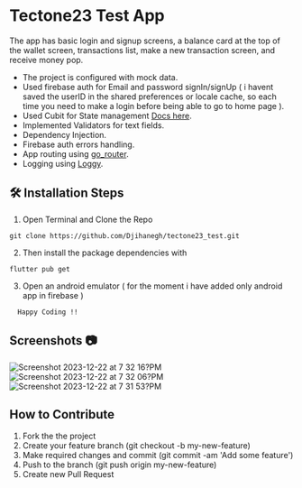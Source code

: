 # Tectone23 Test App

The app has basic login and signup screens, a balance card at the top of the wallet screen, transactions list, make a new transaction screen, and receive money pop.

- The project is configured with mock data.
- Used firebase auth for Email and password signIn/signUp ( i havent saved the userID in the shared preferences or locale cache, so each time you need to make a login before being able to go to home page ).
- Used Cubit for State management [Docs here](https://bloclibrary.dev/#/).
- Implemented Validators for text fields.
- Dependency Injection.
- Firebase auth errors handling.
- App routing using [go_router](https://pub.dev/packages/go_router).
- Logging using [Loggy](https://pub.dev/packages/loggy).
  
## 🛠️ Installation Steps

1. Open Terminal and Clone the Repo

```
git clone https://github.com/Djihanegh/tectone23_test.git
```

2. Then install the package dependencies with 

```
flutter pub get
```

3. Open an android emulator ( for the moment i have added only android app in firebase ) 

```
  Happy Coding !!
```



##  Screenshots :camera:

![Screenshot 2023-12-22 at 7 32 16?PM](https://github.com/Djihanegh/tectone23_test/assets/40029149/9bdbb946-c2d0-4c5a-aff7-dd6a77a942e9)
![Screenshot 2023-12-22 at 7 32 06?PM](https://github.com/Djihanegh/tectone23_test/assets/40029149/b0ffcd9e-043c-4d76-b6e8-6179b6aca7f3)
![Screenshot 2023-12-22 at 7 31 53?PM](https://github.com/Djihanegh/tectone23_test/assets/40029149/5b7bf21a-aa82-4e0f-b5e7-678604a4c8c9)



## How to Contribute

1. Fork the the project
2. Create your feature branch (git checkout -b my-new-feature)
3. Make required changes and commit (git commit -am 'Add some feature')
4. Push to the branch (git push origin my-new-feature)
5. Create new Pull Request
